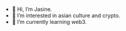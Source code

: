 - 👋 Hi, I’m Jasine.
- 👀 I’m interested in asian culture and crypto.
- 🌱 I’m currently learning web3.


<!---
jiasmart06/jiasmart06 is a ✨ special ✨ repository because its `README.md` (this file) appears on your GitHub profile.
You can click the Preview link to take a look at your changes.
--->
